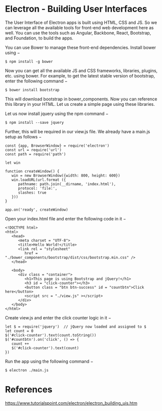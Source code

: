 # Electron - Building User Interfaces

The User Interface of Electron apps is built using HTML, CSS and JS. So we can leverage all the available tools for front-end web development here as well. You can use the tools such as Angular, Backbone, React, Bootstrap, and Foundation, to build the apps.

You can use Bower to manage these front-end dependencies. Install bower using −
```
$ npm install -g bower
```
Now you can get all the available JS and CSS frameworks, libraries, plugins, etc. using bower. For example, to get the latest stable version of bootstrap, enter the following command −
```
$ bower install bootstrap
```
This will download bootstrap in bower_components. Now you can reference this library in your HTML. Let us create a simple page using these libraries.

Let us now install jquery using the npm command −
```
$ npm install --save jquery
```
Further, this will be required in our view.js file. We already have a main.js setup as follows −
```
const {app, BrowserWindow} = require('electron')
const url = require('url')
const path = require('path')

let win

function createWindow() {
   win = new BrowserWindow({width: 800, height: 600})
   win.loadURL(url.format ({
      pathname: path.join(__dirname, 'index.html'),
      protocol: 'file:',
      slashes: true
   }))
}

app.on('ready', createWindow)
```
Open your index.html file and enter the following code in it −
```
<!DOCTYPE html>
<html>
   <head>
      <meta charset = "UTF-8">
      <title>Hello World!</title>
      <link rel = "stylesheet"
         href = "./bower_components/bootstrap/dist/css/bootstrap.min.css" />
   </head>

   <body>
      <div class = "container">
         <h1>This page is using Bootstrap and jQuery!</h1>
         <h3 id = "click-counter"></h3>
         <button class = "btn btn-success" id = "countbtn">Click here</button>
         <script src = "./view.js" ></script>
      </div>
   </body>
</html>
```
Create view.js and enter the click counter logic in it −
```
let $ = require('jquery')  // jQuery now loaded and assigned to $
let count = 0
$('#click-counter').text(count.toString())
$('#countbtn').on('click', () => {
   count ++
   $('#click-counter').text(count)
})
```
Run the app using the following command −
```
$ electron ./main.js
```
# References
https://www.tutorialspoint.com/electron/electron_building_uis.htm
